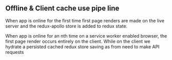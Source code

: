 ## Offline & Client cache use pipe line

When app is online for the first time first page renders are made on the live server and the redux-apollo store is added to redux state.

When app is online for an nth time on a service worker enabled browser, the first page render occurs entirely on the client.
While on the client we hydrate a persisted cached redux store saving as from need to make API requests
